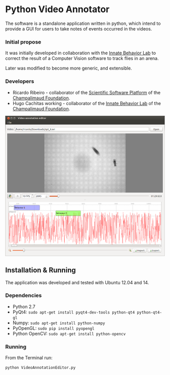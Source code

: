 # Python Video Annotator

The software is a standalone application written in python, which intend to provide a GUI for users to take notes of events occurred in the videos.

### Initial propose

It was initially developed in collaboration with the [Innate Behavior Lab](http://neuro.fchampalimaud.org/en/research/investigators/research-groups/group/Vasconcelos/) to correct the result of a Computer Vision software to track flies in an arena.

Later was modified to become more generic, and extensible.

### Developers

* Ricardo Ribeiro - collaborator of the [Scientific Software Platform](http://neuro.fchampalimaud.org/en/research/platforms/staff/Scientific%20Software/) of the [Champalimaud Foundation](http://fchampalimaud.org).
* Hugo Cachitas working - collaborator of the [Innate Behavior Lab](http://neuro.fchampalimaud.org/en/research/investigators/research-groups/group/Vasconcelos/) of the [Champalimaud Foundation](http://fchampalimaud.org).


![Video annotator screenshot](/docs/screencapture.png?raw=true "Screen")

## Installation & Running

The application was developed and tested with Ubuntu 12.04 and 14.

### Dependencies

* Python 2.7
* PyQt4: ```sudo apt-get install pyqt4-dev-tools python-qt4 python-qt4-gl```
* Numpy: ```sudo apt-get install python-numpy```
* PyOpenGL: ```sudo pip install pyopengl```
* Python OpenCV: ```sudo apt-get install python-opencv```

### Running

From the Terminal run:

```
python VideoAnnotationEditor.py
```